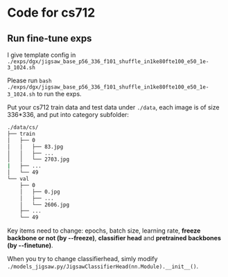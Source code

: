 # Code for cs712

## Run fine-tune exps
I give template config in `./exps/dgx/jigsaw_base_p56_336_f101_shuffle_in1ke80fte100_e50_1e-3_1024.sh`

Please run `bash ./exps/dgx/jigsaw_base_p56_336_f101_shuffle_in1ke80fte100_e50_1e-3_1024.sh` to run the exps.

Put your cs712 train data and test data under `./data`, each image is of size 336*336, and put into category subfolder:
```bash
./data/cs/
├── train
│   ├── 0
│   │   ├── 83.jpg
│   │   ├── ...
│   │   └── 2703.jpg
|   ├── ...
│   └── 49
└── val
    ├── 0
    │   ├── 0.jpg
    │   ├── ...
    │   └── 2606.jpg
    ├── ...
    └── 49
```

Key items need to change: epochs, batch size, learning rate, **freeze backbone or not (by --freeze)**, **classifier head** and **pretrained backbones (by --finetune)**.

When you try to change classifierhead, simly modify `./models_jigsaw.py/JigsawClassifierHead(nn.Module).__init__()`.